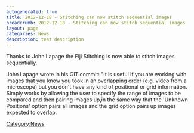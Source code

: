 ```yaml
---
autogenerated: true
title: 2012-12-18 - Stitching can now stitch sequential images
breadcrumb: 2012-12-18 - Stitching can now stitch sequential images
layout: page
categories: News
description: test description
---
```


Thanks to John Lapage the Fiji Stitching is now able to stitch images sequentially.

John Lapage wrote in his GIT commit: "It is useful if you are working with images that you know you took in an overlapping order (e.g. video from a microscope) but you don't have any kind of positional or grid information. Simply works by allowing the user to specify the range of images to be compared and then pairing images up,in the same way that the 'Unknown Positions' option pairs all images and the grid option pairs up images expected to overlap.

[Category:News](Category_News "wikilink")
